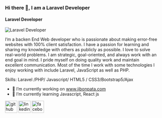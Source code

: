 ### Hi there 👋, I am a Laravel Developer
####  Laravel Developer
![ Laravel Developer](https://github.com/mdsumon36)

I’m a backen End Web developer who is passionate about making error-free websites with 100% client satisfaction. I have a passion for learning and sharing my knowledge with others as publicly as possible. I love to solve real-world problems. I am strategic, goal-oriented, and always work with an end goal in mind.  I pride myself on doing quality work and maintain excellent communication. Most of the time I work with some technologies I enjoy working with include Laravel,  JavaScript as well as PHP.

Skills: Laravel /PHP/ Javascript/ HTML5 / CSS3/Bootstrap5/Ajax

- 🔭 I’m currently working on www.jibonpata.com 
- 🌱 I’m currently learning Javascript, React js 


[<img src='https://cdn.jsdelivr.net/npm/simple-icons@3.0.1/icons/github.svg' alt='github' height='40'>](https://github.com/https://github.com/mdsumon36)  [<img src='https://cdn.jsdelivr.net/npm/simple-icons@3.0.1/icons/linkedin.svg' alt='linkedin' height='40'>](https://www.linkedin.com/in/https://www.linkedin.com/in/md-sumon-hossen-3a82b3214//)  [<img src='https://cdn.jsdelivr.net/npm/simple-icons@3.0.1/icons/facebook.svg' alt='facebook' height='40'>](https://www.facebook.com/https://www.facebook.com/zooel5555/)  

